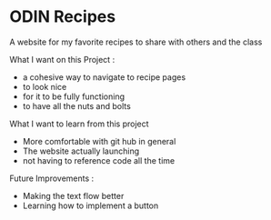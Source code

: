 # ODIN Recipes
A website for my favorite recipes to share with others and the class

What I want on this Project : 
- a cohesive way to navigate to recipe pages 
- to look nice 
- for it to be fully functioning 
- to have all the nuts and bolts 

What I want to learn from this project 
- More comfortable with git hub in general 
- The website actually launching 
- not having to reference code all the time 

Future Improvements : 
- Making the text flow better 
- Learning how to implement a button

